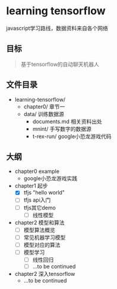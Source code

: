 # learning tensorflow

javascript学习路线，数据资料来自各个网络

## 目标

> 基于tensorflow的自动聊天机器人

## 文件目录

- learning-tensorflow/
  - chapter0/ 章节一
  - data/ 训练数据源
    - documents.md 相关资料出处
    - mnint/ 手写数字的数据源
    - t-rex-run/ google小恐龙游戏代码

## 大纲

 - chapter0 example
   - google小恐龙游戏实践
 - chapter1 起步
   - [x] tfjs "hello world"
   - [ ] tfjs api入门
   - [ ] tfjs其它demo
     - [ ] 线性模型
 - chapter2 模型和算法
   - [ ] 模型算法概览
   - [ ] 常见机器学习模型
   - [ ] 模型对应的算法
   - [ ] 模型学习
     - [ ] 线性回归
     - [ ] ...to be continued
 - chapter2 深入tensorflow
   - ...to be continued
